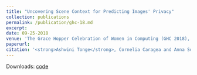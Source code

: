 ```yaml
---
title: "Uncovering Scene Context for Predicting Images' Privacy"
collection: publications
permalink: /publication/ghc-18.md
excerpt: 
date: 09-25-2018
venue: 'The Grace Hopper Celebration of Women in Computing (GHC 2018), Houston, TX, USA.'
paperurl: 
citation: '<strong>Ashwini Tonge</strong>, Cornelia Caragea and Anna Squicciarini. (2018). &quot;Uncovering Scene Context for Predicting Images' Privacy.&quot; <i>In The Grace Hopper Celebration of Women in Computing (GHC 2018), Houston, TX, USA, 2018 </i>.'
---
```

Downloads: [code](https://github.com/ashwinitonge/deepprivate.git)

